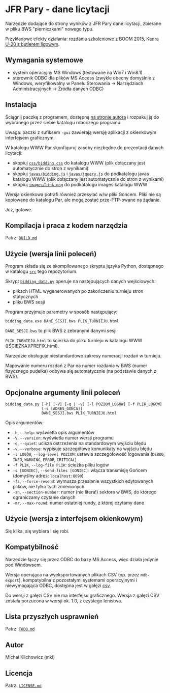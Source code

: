 
JFR Pary - dane licytacji
=========================

Narzędzie dodające do strony wyników z JFR Pary dane licytacji, zbierane w pliku
BWS "pierniczkami" nowego typu.

Przykładowe efekty działania:
[rozdania szkoleniowe z BOOM 2015](http://www.pzbs.pl/wyniki/boom/2015/boom_wirtualne_me.html),
[Kadra U-20 z butlerem ligowym](http://emkael.info/brydz/wyniki/2015/u20_szczyrk/ligowe.html).

Wymagania systemowe
-------------------

* system operacyjny MS Windows (testowane na Win7 i Win8.1)
* sterownik ODBC dla plików MS Access (zwykle obecny domyślnie z Windows,
weryfikowalny w Panelu Sterowania -> Narzędziach Administracyjnych ->
Żródła danych ODBC)

Instalacja
----------

Ściągnij paczkę z programem, dostępną [na stronie autora](//emkael.github.io/pary-bidding-data)
i rozpakuj ją do wybranego przez siebie katalogu roboczego programu.

Uwaga: paczki z sufiksem `-gui` zawierają wersję aplikacji z okienkowym
interfejsem graficznym.

W katalogu WWW Par skonfiguruj zasoby niezbędne do prezentacji danych
licytacji:
* skopiuj [`css/bidding.css`](res/css/bidding.css) do katalogu WWW (plik
dołączany jest automatycznie do stron z wynikami)
* skopiuj [`javas/bidding.js`](res/javas/bidding.js) i [`javas/jquery.js`](res/javas/jquery.js) do podkatalogu javas
katalogu WWW (plik dołączany jest automatycznie do stron z wynikami)
* skopiuj [`images/link.png`](res/images/link.png) do podkatalogu images
katalogu WWW

Wersja okienkowa potrafi również przesyłać w/w pliki Gońcem. Pliki nie są
kopiowane do katalogu Par, ale mogą zostać prze-FTP-owane na żądanie.

Już, gotowe.

Kompilacja i praca z kodem narzędzia
------------------------------------

Patrz: [`BUILD.md`](BUILD.md)

Użycie (wersja linii poleceń)
-----------------------------

Program składa się ze skompilowanego skryptu języka Python, dostępnego
w katalogu [`src`](src) tego repozytorium.

Skrypt [`bidding_data.py`](src/bidding_data.py) operuje na następujących
danych wejściowych:
* plikach HTML wygenerowanych po zakończeniu turnieju stron statycznych
* pliku BWS sesji

Program przyjmuje parametry w sposób następujący:
```
bidding_data.exe DANE_SESJI.bws PLIK_TURNIEJU.html
```

`DANE_SESJI.bws` to plik BWS z zebranymi danymi sesji.

`PLIK_TURNIEJU.html` to ściezka do pliku turnieju w katalogu WWW
([ŚCIEŻKA]\PREFIX.html).

Narzędzie obsługuje niestandardowe zakresy numeracji rozdań w turnieju.

Mapowanie numeru rozdań z Par na numer rozdania w BWS (numer fizycznego
pudełka) odbywa się automatycznie (na podstawie danych z BWS).

Opcjonalne argumenty linii poleceń
----------------------------------

```
bidding_data.py [-h] [-V] [-q | -v] [-l POZIOM_LOGÓW] [-f PLIK_LOGÓW]
                [-s [ADRES_GOŃCA]]
                DANE_SESJI.bws PLIK_TURNIEJU.html
```

Opis argumentów:
 * `-h`, `--help`: wyświetla opis argumentów
 * `-V`, `--version`: wyświetla numer wersji programu
 * `-q`, `--quiet`: ucisza ostrzeżenia na standardowym wyjściu błędu
 * `-v`, `--verbose`: wypisuje szczegółowe komunikaty na wyjściu błędu
 * `-l LOGÓW`, `--log-level POZIOM`: ustawia szczegółowość logowania
(`DEBUG`, `INFO`, `WARNING`, `ERROR`, `CRITICAL`)
 * `-f PLIK`, `--log-file PLIK`: ścieżka pliku logów
 * `-s [GONIEC]`, `--send-files [GONIEC]`: włącza transmisję Gońcem
(domyślny adres: `localhost:8090`)
 * `-fs`, `--force-resend`: wymusza przesłanie wszystkich edytowanych plików,
nie tylko tych zmienionych
 * `-sn`, `--section-number`: numer (nie litera!) sektora w BWS, do którego
ograniczamy czytanie danych
 * `-mr`, `--max-round`: numer ostatniej rundy, z której czytamy dane

Użycie (wersja z interfejsem okienkowym)
----------------------------------------

Się klika, się wybiera i się robi.

Kompatybilność
--------------

Narzędzie łączy się przez ODBC do bazy MS Access, więc działa jedynie
pod Windowsem.

Wersja operująca na wyeksportowanych plikach CSV (np. przez `mdb-export`),
kompatybilna z pozostałymi systemami operacyjnymi i niewymagająca ODBC,
dostępna jest w gałęzi [csv](//github.com/emkael/jfrpary-bidding-data/tree/csv).

Do wersji z gałęzi CSV nie ma interfejsu graficznego. Wersja z gałęzi CSV
została porzucona w wersji ok. 1.0, z czystego lenistwa.

Lista przyszłych usprawnień
---------------------------

Patrz: [`TODO.md`](TODO.md)

Autor
-----

Michał Klichowicz (mkl)

Licencja
--------

Patrz: [`LICENSE.md`](LICENSE.md)
